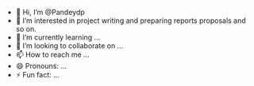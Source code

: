 - 👋 Hi, I’m @Pandeydp
- 👀 I’m interested in project writing and preparing reports proposals and so on.
- 🌱 I’m currently learning ...
- 💞️ I’m looking to collaborate on ...
- 📫 How to reach me ...
- 😄 Pronouns: ...
- ⚡ Fun fact: ...

<!---
Pandeydp/Pandeydp is a ✨ special ✨ repository because its `README.md` (this file) appears on your GitHub profile.
You can click the Preview link to take a look at your changes.
--->
